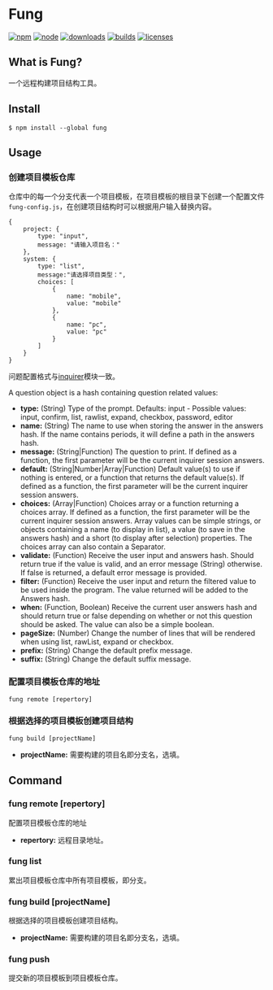 # Fung

[![npm][npm]][npm-url]
[![node][node]][node-url]
[![downloads][downloads]][downloads-url]
[![builds][builds]][builds-url]
[![licenses][licenses]][licenses-url]

## What is Fung?

一个远程构建项目结构工具。

## Install

```
$ npm install --global fung
```

## Usage

### 创建项目模板仓库

仓库中的每一个分支代表一个项目模板，在项目模板的根目录下创建一个配置文件`fung-config.js`，在创建项目结构时可以根据用户输入替换内容。

```
{
    project: {
        type: "input",
        message: "请输入项目名："
    },
    system: {
        type: "list",
        message:"请选择项目类型：",        
        choices: [
            {
                name: "mobile",
                value: "mobile"
            },
            {
                name: "pc",
                value: "pc"
            }
        ]
    }
}
```
问题配置格式与[inquirer](https://www.npmjs.com/package/inquirer#question)模块一致。

A question object is a hash containing question related values:

* **type:** (String) Type of the prompt. Defaults: input - Possible values: input, confirm, list, rawlist, expand, checkbox, password, editor
* **name:** (String) The name to use when storing the answer in the answers hash. If the name contains periods, it will define a path in the answers hash.
* **message:** (String|Function) The question to print. If defined as a function, the first parameter will be the current inquirer session answers.
* **default:** (String|Number|Array|Function) Default value(s) to use if nothing is entered, or a function that returns the default value(s). If defined as a function, the first parameter will be the current inquirer session answers.
* **choices:** (Array|Function) Choices array or a function returning a choices array. If defined as a function, the first parameter will be the current inquirer session answers. Array values can be simple strings, or objects containing a name (to display in list), a value (to save in the answers hash) and a short (to display after selection) properties. The choices array can also contain a Separator.
* **validate:** (Function) Receive the user input and answers hash. Should return true if the value is valid, and an error message (String) otherwise. If false is returned, a default error message is provided.
* **filter:** (Function) Receive the user input and return the filtered value to be used inside the program. The value returned will be added to the Answers hash.
* **when:** (Function, Boolean) Receive the current user answers hash and should return true or false depending on whether or not this question should be asked. The value can also be a simple boolean.
* **pageSize:** (Number) Change the number of lines that will be rendered when using list, rawList, expand or checkbox.
* **prefix:** (String) Change the default prefix message.
* **suffix:** (String) Change the default suffix message.

### 配置项目模板仓库的地址
```
fung remote [repertory]
```

### 根据选择的项目模板创建项目结构
```
fung build [projectName]
```

* **projectName:** 需要构建的项目名即分支名，选填。

## Command

### fung remote [repertory]
配置项目模板仓库的地址

* **repertory:** 远程目录地址。

### fung list
累出项目模板仓库中所有项目模板，即分支。

### fung build [projectName]
根据选择的项目模板创建项目结构。

* **projectName:** 需要构建的项目名即分支名，选填。

### fung push
提交新的项目模板到项目模板仓库。

[npm]: https://img.shields.io/npm/v/fung.svg
[npm-url]: https://npmjs.com/package/fung

[node]: https://img.shields.io/node/v/fung.svg
[node-url]: https://nodejs.org

[downloads]: https://img.shields.io/npm/dm/fung.svg
[downloads-url]: https://www.npmjs.com/package/fung

[builds]: https://img.shields.io/travis/leechikit/fung.svg
[builds-url]: https://travis-ci.org/Leechikit/fung

[licenses]: https://img.shields.io/npm/l/fung.svg
[licenses-url]: https://www.npmjs.com/package/fung